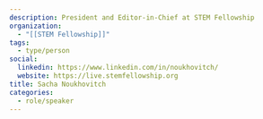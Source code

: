 ```yaml
---
description: President and Editor-in-Chief at STEM Fellowship
organization:
  - "[[STEM Fellowship]]"
tags:
  - type/person
social:
  linkedin: https://www.linkedin.com/in/noukhovitch/
  website: https://live.stemfellowship.org
title: Sacha Noukhovitch
categories:
  - role/speaker
---
```



